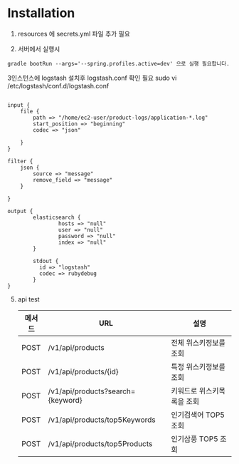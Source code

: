 # Installation


1. resources 에 secrets.yml 파일 추가 필요 


2. 서버에서 실행시 
```
gradle bootRun --args='--spring.profiles.active=dev' 으로 실행 필요합니다.
```
3인스턴스에 logstash 설치후 
logstash.conf 확인 필요
sudo vi /etc/logstash/conf.d/logstash.conf

```

input {
    file {
        path => "/home/ec2-user/product-logs/application-*.log"
        start_position => "beginning"
        codec => "json"

    }
}

filter {
    json {
        source => "message"
        remove_field => "message"
    }

}

output {
        elasticsearch {
                hosts => "null"
                user => "null"
                password => "null"
                index => "null"
        }

        stdout {
          id => "logstash"
          codec => rubydebug
        }
}

```


5. api test

   | 메서드  | URL                               | 설명             |
   |------|-----------------------------------|----------------|
   | POST | /v1/api/products                  | 전체 위스키정보를 조회   |
   | POST | /v1/api/products/{id}             | 특정 위스키정보를 조회   |
   | POST | /v1/api/products?search={keyword} | 키워드로 위스키목록을 조회 |
   | POST | /v1/api/products/top5Keywords     | 인기검색어 TOP5 조회  |
   | POST | /v1/api/products/top5Products     | 인기삼풍 TOP5 조회   |





